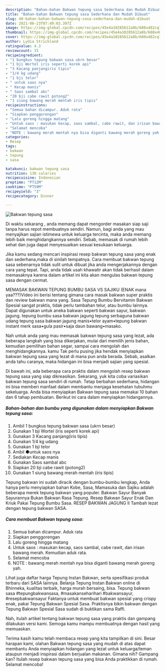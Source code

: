 ```yaml
---
description: "Bahan-bahan Bakwan tepung sasa Sederhana dan Mudah Dibuat"
title: "Bahan-bahan Bakwan tepung sasa Sederhana dan Mudah Dibuat"
slug: 40-bahan-bahan-bakwan-tepung-sasa-sederhana-dan-mudah-dibuat
date: 2021-06-23T07:49:03.397Z
image: https://img-global.cpcdn.com/recipes/45e4a10285612a8b/680x482cq70/bakwan-tepung-sasa-foto-resep-utama.jpg
thumbnail: https://img-global.cpcdn.com/recipes/45e4a10285612a8b/680x482cq70/bakwan-tepung-sasa-foto-resep-utama.jpg
cover: https://img-global.cpcdn.com/recipes/45e4a10285612a8b/680x482cq70/bakwan-tepung-sasa-foto-resep-utama.jpg
author: Lydia Strickland
ratingvalue: 4.3
reviewcount: 15
recipeingredient:
- "1 bungkus tepung bakwan sasa ukrn besar"
- "1 bji Wortel iris seperti korek api"
- "3 Kacang panjangiris tipis"
- "1/4 kg udang"
- "1 bji telor"
- " untuk saos nya"
- " Kecap manis"
- " Saos sambal abc"
- "20 bji cabe rawit potong2"
- "1 siung bawang merah mentah iris tipis"
recipeinstructions:
- "Semua bahan dicampur. Aduk rata"
- "Siapkan penggorengan"
- "Lalu goreng hingga matang"
- "Untuk saos : masukan kecap, saos sambal, cabe rawit, dan irisan bawang merah. Kemudian aduk rata."
- "Selamat mencoba"
- "NOTE : bawang merah mentah nya bisa diganti bawang merah goreng yah."
categories:
- Resep
tags:
- bakwan
- tepung
- sasa

katakunci: bakwan tepung sasa 
nutrition: 138 calories
recipecuisine: Indonesian
preptime: "PT12M"
cooktime: "PT59M"
recipeyield: "3"
recipecategory: Dinner

---
```



![Bakwan tepung sasa](https://img-global.cpcdn.com/recipes/45e4a10285612a8b/680x482cq70/bakwan-tepung-sasa-foto-resep-utama.jpg)

Di waktu  sekarang , anda memang dapat mengorder masakan siap saji tanpa harus repot membuatnya sendiri. Namun, bagi anda yang mau menyajikan sajian istimewa untuk keluarga tercinta, maka anda memang lebih baik menghidangkannya sendiri. Sebab, memasak di rumah lebih sehat dan juga dapat menyesuaikan sesuai kesukaan keluarga.

Jika kamu sedang mencari inspirasi resep bakwan tepung sasa yang enak dan sederhana,maka di sinilah tempatnya. Cara membuat bakwan tepung sasa  sebenarnya tidak sulit untuk dibuat jika anda mengerjakannya dengan cara yang tepat. Tapi, anda tidak usah khawatir akan tidak berhasil dalam memasaknya 
karena dalam artikel ini kita akan mengulas bakwan tepung sasa dengan cermat.  

MEMASAK BAKWAN TEPUNG BUMBU SASA VS SAJIKU (ENAK mana yaa???)Video ini berisi tentang gimana cara masak bakwan super praktis dan review bakwan mana yang. Sasa Tepung Bumbu Bervitamin Bakwan Spesial sangat praktis, tidak perlu tambahan telur, atau bumbu lainnya. Dapat digunakan untuk aneka bakwan seperti bakwan sayur, bakwan jagung. tepung bumbu sasa bakwan jagung tepung serbaguna bakwan udang tepung sasa bakwan jagung manis•telor ayam•tepung bakwan instant merk sasa•gula pasir•saja daun bawang•masako.

Nah untuk anda yang mau memasak bakwan tepung sasa yang lezat, ada beberapa langkah yang bisa dikerjakan, mulai dari memilih jenis bahan, kemudian pemilihan bahan segar, sampai cara mengolah dan menghidangkannya. kamu Tak perlu pusing jika hendak menyiapkan bakwan tepung sasa yang lezat di mana pun anda berada. Sebab, asalkan anda  tahu caranya, maka hidangan ini bisa menjadi sajian yang spesial.

Di bawah ini, ada beberapa cara praktis  dalam mengolah resep bakwan tepung sasa yang siap dikreasikan. Sekarang, yuk kita coba variasikan bakwan tepung sasa sendiri di rumah. Tetap berbahan sederhana, hidangan ini bisa memberi manfaat dalam membantu menjaga kesehatan tubuhmu sekeluarga. Anda bisa menyiapkan Bakwan tepung sasa memakai 10 bahan dan 6 tahap pembuatan. Berikut ini cara dalam menyiapkan hidangannya.

<!--inarticleads1-->

##### Bahan-bahan dan bumbu yang digunakan dalam menyiapkan Bakwan tepung sasa:

1. Ambil 1 bungkus tepung bakwan sasa (ukrn besar)
1. Gunakan 1 bji Wortel (iris seperti korek api)
1. Gunakan 3 Kacang panjang(iris tipis)
1. Gunakan 1/4 kg udang
1. Gunakan 1 bji telor
1. Ambil  ●untuk saos nya
1. Sediakan  Kecap manis
1. Gunakan  Saos sambal abc
1. Siapkan 20 bji cabe rawit (potong2)
1. Gunakan 1 siung bawang merah mentah (iris tipis)


Tepung bakwan ini sudah diracik dengan bumbu-bumbu lengkap, Anda hanya perlu menyiapkan bahan Kobe, Sasa, Mamasuka dan Sajiku adalah beberapa merek tepung bakwan yang populer. Bakwan Sayur Banyak Sayurannya Bukan Bakwan Rasa Tepung. Resep Bakwan Sayur Enak Dan Kriuk Pakai Tepung Bumbu Sasa. RESEP BAKWAN JAGUNG II Tambah lezat dengan tepung bakwan SASA. 

<!--inarticleads2-->

##### Cara membuat Bakwan tepung sasa:

1. Semua bahan dicampur. Aduk rata
1. Siapkan penggorengan
1. Lalu goreng hingga matang
1. Untuk saos : masukan kecap, saos sambal, cabe rawit, dan irisan bawang merah. Kemudian aduk rata.
1. Selamat mencoba
1. NOTE : bawang merah mentah nya bisa diganti bawang merah goreng yah.


Lihat juga daftar harga Tepung Instan Bakwan, serta spesifikasi produk terbaru dari SASA lainnya. Belanja Tepung Instan Bakwan online di Bhinneka, kualitas terbaik, harga murah bersaing, bisa. Tepung bakwan sasa #tepungbakwansasa, #masakanseharihari #bakwansayur, #resepbakwansayur Faktanya untuk membuat bakwan spesial yang crispy enak, pakai Tepung Bakwan Spesial Sasa. Praktisnya bikin bakwan dengan Tepung Bakwan Spesial Sasa sudah di buktikan sama Raffi. 

Nah, itulah artikel tentang  bakwan tepung sasa  yang praktis dan gampang dilakukan versi kami. Semoga kamu mampu membuatnya dengan hasil yang memuaskan. 

Terima kasih kamu telah membaca resep yang kita tampilkan di sini. Besar harapan kami, olahan  Bakwan tepung sasa yang mudah di atas dapat membantu Anda menyiapkan hidangan yang lezat untuk keluarga/teman ataupun menjadi inspirasi dalam berjualan makanan. Gimana nih? Gampang kan? Itulah resep bakwan tepung sasa yang bisa Anda praktikkan di rumah. Selamat mencoba!

